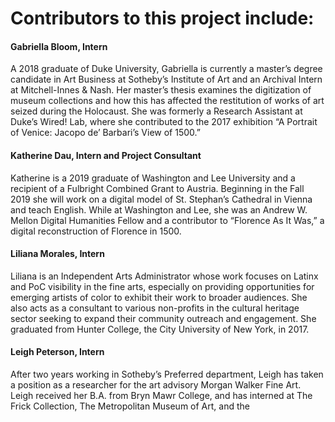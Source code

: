 # Contributors to this project include: 

#### Gabriella Bloom, Intern

A 2018 graduate of Duke University, Gabriella is currently a master’s degree candidate in Art Business at Sotheby’s Institute of Art and an Archival Intern at Mitchell-Innes & Nash. Her master’s thesis examines the digitization of museum collections and how this has affected the restitution of works of art seized during the Holocaust. She was formerly a Research Assistant at Duke’s Wired! Lab, where she contributed to the 2017 exhibition “A Portrait of Venice: Jacopo de’ Barbari’s View of 1500.” 

#### Katherine Dau, Intern and Project Consultant

Katherine is a 2019 graduate of Washington and Lee University and a recipient of a Fulbright Combined Grant to Austria. Beginning in the Fall 2019 she will work on a digital model of St. Stephan’s Cathedral in Vienna and teach English. While at Washington and Lee, she was an Andrew W. Mellon Digital Humanities Fellow and a contributor to “Florence As It Was,” a digital reconstruction of Florence in 1500.

#### Liliana Morales, Intern

Liliana is an Independent Arts Administrator whose work focuses on Latinx and PoC visibility in the fine arts, especially on providing opportunities for emerging artists of color to exhibit their work to broader audiences. She also acts as a consultant to various non-profits in the cultural heritage sector seeking to expand their community outreach and engagement. She graduated from Hunter College, the City University of New York, in 2017. 

#### Leigh Peterson, Intern

After two years working in Sotheby’s Preferred department, Leigh has taken a position as a researcher for the art advisory Morgan Walker Fine Art. Leigh received her B.A. from Bryn Mawr College, and has interned at The Frick Collection, The Metropolitan Museum of Art, and the
